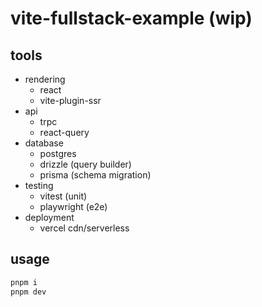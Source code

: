 # vite-fullstack-example (wip)

## tools

- rendering
  - react
  - vite-plugin-ssr
- api
  - trpc
  - react-query
- database
  - postgres
  - drizzle (query builder)
  - prisma (schema migration)
- testing
  - vitest (unit)
  - playwright (e2e)
- deployment
  - vercel cdn/serverless

## usage

```sh
pnpm i
pnpm dev
```
